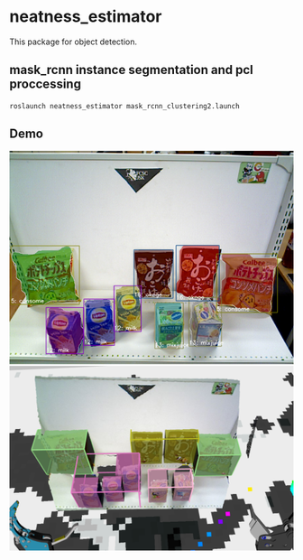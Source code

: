 # neatness_estimator

This package for object detection.


## mask_rcnn instance segmentation and pcl proccessing
```
roslaunch neatness_estimator mask_rcnn_clustering2.launch
```

## Demo
![image not foud](./images/mask_rcnn_image.png)
![image not foud](./images/mask_rcnn_clustering.png)